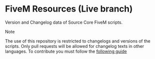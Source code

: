 # FiveM Resources (Live branch)

Version and Changelog data of Source Core FiveM scripts.

> [!NOTE]
> The use of this repository is restricted to changelogs and versions of the scripts. Only pull requests will be allowed for changelog texts in other languages. To contribute you must follow the [following guide](Assets/CONTRIBUTING.md)
